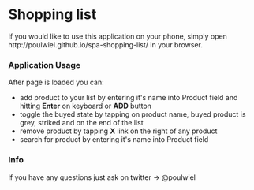 <h1>Shopping list</h1>

<p>If you would like to use this application on your phone, simply open http://poulwiel.github.io/spa-shopping-list/ in your browser.</p>

<h3>Application Usage</h3>
<p>
After page is loaded you can:
<ul>
<li>add product to your list by entering it's name into Product field and hitting <b>Enter</b> on keyboard or <b>ADD</b> button</li>
<li>toggle the buyed state by tapping on product name, buyed product is grey, striked and on the end of the list</li>
<li>remove product by tapping <b>X</b> link on the right of any product</li>
<li>search for product by entering it's name into Product field</li>
</ul>
</p>

<h3>Info</h3>
<p>If you have any questions just ask on twitter -> @poulwiel

